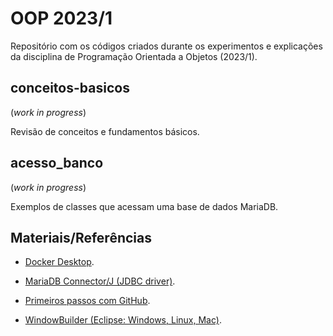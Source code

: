 # OOP 2023/1

Repositório com os códigos criados durante os experimentos e explicações da disciplina de Programação Orientada a Objetos (2023/1).


## conceitos-basicos
(_work in progress_)

Revisão de conceitos e fundamentos básicos.


## acesso_banco
(_work in progress_)

Exemplos de classes que acessam uma base de dados MariaDB.

## Materiais/Referências

* [Docker Desktop](https://https://www.docker.com/products/docker-desktop/).

* [MariaDB Connector/J (JDBC driver)](https://dlm.mariadb.com/2912798/Connectors/java/connector-java-3.1.4/mariadb-java-client-3.1.4.jar).

* [Primeiros passos com GitHub](https://docs.github.com/pt/get-started/quickstart/hello-world).

* [WindowBuilder (Eclipse: Windows, Linux, Mac)](https://www.eclipse.org/downloads/download.php?file=/windowbuilder/updates/release/1.11.0/WindowBuilder-Updates-1.11.0.zip&mirror_id=576).